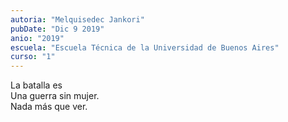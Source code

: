 ```yaml
---
autoria: "Melquisedec Jankori"
pubDate: "Dic 9 2019"
anio: "2019"
escuela: "Escuela Técnica de la Universidad de Buenos Aires"
curso: "1"
---
```

La batalla es\
Una guerra sin mujer.\
Nada más que ver.